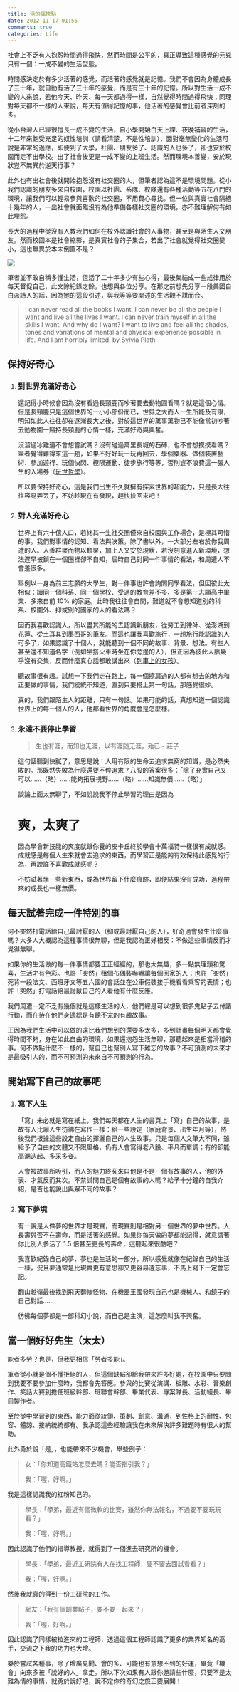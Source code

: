 ```yaml
---
title: 活的痛快點
date: 2012-11-17 01:56
comments: true
categories: Life
---
```



社會上不乏有人抱怨時間過得飛快，然而時間是公平的，真正導致這種感覺的元兇只有一個：一成不變的生活型態。

時間感決定於有多少活著的感覺，而活著的感覺就是記憶。我們不會因為身體成長了三十年，就自動有活了三十年的感覺，而是有三十年的記憶。所以對生活一成不變的人來說，若他今天、昨天、每一天都過得一樣，自然覺得時間過得飛快；同理對每天都不一樣的人來說，每天有值得記憶的事，他活著的感覺會比前者深刻的多。

從小台灣人已經很擅長一成不變的生活，自小學開始白天上課、夜晚補習的生活，十二年來飽受充足的奴性培訓（請看清楚，不是性培訓），面對毫無變化的生活可說是非常的適應，即便到了大學，社團、朋友多了、認識的人也多了，卻也安於校園而走不出學校。出了社會後更是一成不變的上班生活。然而環境本善變，安於現狀豈不無異於逆天行事？


此外也有出社會後就開始抱怨沒有社交圈的人，但筆者認為這不是環境問題。從小我們認識的朋友多來自校園，校園以社團、系隊、校隊還有各種活動等五花八門的環境，讓我們可以輕易參與喜歡的社交圈，不用費心尋找。但一位與真實社會隔絕十幾年的人，一出社會就面臨沒有為他準備各樣社交圈的環境，亦不難理解何有如此埋怨。

長大的過程中從沒有人教我們如何在校外認識社會的人事物，甚至是與陌生人交朋友。然而校園本是社會縮影，是真實社會的子集合，若出了社會就覺得社交圈變小，這也無異於本末倒置不是？

![](/images/freedom.jpg)

筆者並不敢自稱多懂生活，但活了二十年多少有些心得，最後集結成一些戒律用於每天督促自己，此文除紀錄之餘，也想與各位分享。在那之前想先分享一段美國自白派詩人的話，因為她的這段引述，與我等等要闡述的生活觀不謀而合。

> I can never read all the books I want. I can never be all the people I want and live all the lives I want. I can never train myself in all the skills I want. And why do I want? I want to live and feel all the shades, tones and variations of mental and physical experience possible in life. And I am horribly limited. by Sylvia Plath

<!-- more -->

## 保持好奇心

1.  ### 對世界充滿好奇心

    還記得小時候會因為沒有看過長頸鹿而吵著要去動物園看嗎？就是這個心情。但是長頸鹿只是這個世界的一小小部份而已，世界之大而人一生所能及有限，明知如此人往往卻在逐漸長大之後，對於這世界的萬事萬物已不能像當初吵著去動物園一賭持長頸鹿的心情一樣，充滿好奇與興奮。

    沒溜過冰難道不會想嘗試嗎？沒有碰過萬里長城的石磚，也不會想摸摸看嗎？筆者覺得難得來這一趟，如果不好好玩一玩再回去，學個樂器、做個裝置藝術、參加遊行、玩個快閃、極限運動、徒步旅行等等，否則豈不浪費這一張人生的入場券（[玩世哲學](/2011/12/13/4/)）。

    所以要保持好奇心，這是我們出生不久就擁有探索世界的超能力，只是長大往往容易弄丟了，不妨趁現在有發現，趕快撿回來吧！

2.  ### 對人充滿好奇心

    世界上有六十億人口，若終其一生社交圈僅來自校園與工作場合，是極其可惜的事。我們對事情的認知、看法與決策，除了書以外，一大部分左右於你我周遭的人。人善群聚而物以類聚，加上人又安於現狀，若沒刻意進入新環境，想法遲早被鎖在一個圈裡卻不自知，屆時自己對同一件事情的看法，和周遭人不會差很多。

    舉例以一身為前三志願的大學生，對一件事也許會詢問同學看法，但因彼此太相似：讀同一個科系、同一個學校、受過的教育差不多、多是第一志願高中畢業、多來自前 10% 的家庭。此時我往往會自問，難道就不會想知道別的科系、校園外、抑或別的國家的人的看法嗎？

    因而我喜歡認識人，所以盡其所能的去認識新朋友，從勞工到律師、從澎湖到花蓮、從土耳其到墨西哥的筆友。而這也讓我喜歡旅行，一趟旅行能認識的人可多了，如果認識了十個人，就能聽到十個不同的故事、背景、想法。有些人甚至還不知道名字（例如坐搭火車時坐在你旁邊的人），但正因為彼此人脈幾乎沒有交集，反而什麼真心話都敢講出來（[列車上的女孩](/2011/08/30/12/)）。

    聽故事很有趣。試想一下我們走在路上，每一個擦肩過的人都有想去的地方和正要做的事情，我們統統不知道，直到只要搭上第一句話，那感覺很妙。

    真的，我們跟陌生人的距離，只有一句話。如果可能的話，真想知道一個認識世界上的每一個人的人，他那看世界的角度會是怎麼樣。

3.  ### 永遠不要停止學習

    > 生也有涯，而知也无涯，以有涯随无涯，殆已 - 莊子

    這句話聽到快膩了，意思是說：人用有限的生命去追求無窮的知識，是必然失敗的。那既然失敗為什麼還要不停追求？八股的答案很多：「除了充實自己又可以……（略）……能夠拓展視野……（略）……知識無價……（略）」

    談論上面太無聊了，不如說說我不停止學習的理由是因為

    # 爽，太爽了

    因為學會新技能的爽度就跟你養的皮卡丘終於學會十萬福特一樣很有成就感。成就感是每個人生來就會去追求的東西，而學習正是能夠有效保持此感覺的行為，再說誰不喜歡成就感呢？

    不妨試著學一些新東西，或為世界留下什麼痕跡，即便結果沒有成功，過程帶來的成長也一樣無價。

## 每天試著完成一件特別的事

何不突然打電話給自己最討厭的人（抑或最討厭自己的人），好奇過會發生什麼事嗎？大多人大概認為這種事情很無聊，但是我認為正好相反：不做這些事情反而才覺得無聊。

如果你的生活做的每一件事情都要正正經經的，那也太無趣，多一點無理頭和驚喜，生活才有色彩。也許「突然」租個布偶裝嚇嚇讓每個回家的人；也許「突然」死背一段法文、西班牙文等五六國的會話並在公車假裝接手機看看乘客的表情；也許「突然」打電話給最討厭自己的人看他有什麼反應。

我們周遭一定不乏有幾個就是這樣生活的人，他們總是可以想到很多鬼點子去付諸行動，而在待在他們身邊總是有聽不完的有趣故事。

正因為我們生活中可以做的遠比我們想到的還要多太多，多到計畫每個明天都會覺得時間不夠，身在如此自由的環境，如果還抱怨生活無聊，那聽起來是相當滑稽的事。何不做點什麼不一樣的，幫自己也幫別人寫下難忘的故事？不可預測的未來才是最吸引人的，而不可預測的未來自不可預測的行為。

## 開始寫下自己的故事吧

1.  ### 寫下人生

    「寫」未必就是寫在紙上，我們每天都在人生的書頁上「寫」自己的故事，是故有人比喻人生彷彿在寫作一樣：給一些設定（家庭背景、出生年月等），然後我們根據這些設定自由的揮灑自己的人生故事。只是每個人文筆大不同，雖給予了自由的文體又不限風格，仍有人會寫得老八股、平凡而單調；有的卻能高潮迭起、多采多姿。

    人會被故事所吸引，而人的魅力終究來自他是不是一個有故事的人，他的外表、才氣反而其次。不禁試問自己是個有故事的人嗎？給予十分鐘的自我介紹，是否也能說出與眾不同的故事？

2.  ### 寫下夢境

    有一說是人做夢的世界才是現實，而現實則是相對另一個世界的夢中世界。人長壽與否不在壽命，而是活著的感覺。如果你每天做的夢都能記得，就意謂著你比別人多活了 1.5 倍甚至更長的壽命，這聽起來很酷吧？

    我喜歡紀錄自己的夢，夢也是生活的一部分，所以感覺就像在紀錄自己的生活一樣，況且夢通常是比現實更有意思卻又更容易遺忘事，不馬上寫下一定會忘記。

    翻山越嶺最後找到飛天麵條怪物、在機器王國發現自己也是機械人、和鏡子的自己對話……

    彷彿每個夢都是一部科幻小說，而自己是主演，這怎麼叫我不興奮。

## 當一個好好先生（太太）

能者多勞？也是，但我更相信「勞者多能」。

筆者從小就是個不懂拒絕的人，但這個缺點卻給我帶來許多好處，在校園中只要問到我要不要參加什麼時，我都會先答應。參與的比賽從演講、板雕、水彩、音樂創作、笑話大賽到擔任班級幹部、班聯會幹部、畢業代表、專案隊長、活動組長、畢冊製作者。

至於從中學習到的東西，能力面從統領、策劃、創意、溝通，到性格上的耐性、包容、體諒、接納統統都有。我承認這些經驗讓我在未來解決許多難題時有很大的幫助。

此外勇於說「是」，也能帶來不少機會，舉些例子：

>   女：「你知道高鐵站怎麼去嗎？能否指引我？」
>
>   我：「喔，好啊。」

我是這樣認識我的紅粉知己的。

>   學長：「學弟，最近有個微軟的比賽，雖然你無法報名，不過要不要玩玩看？」
>
>   我：「喔，好啊。」

因此認識了他們的指導教授，就得到了一個進去研究所的機會。

>   學長：「學弟，最近工研院有人在找工程師，要不要去面試看看？」
>
>   我：「喔，好啊。」

然後我就真的得到一份工研院的工作。

>   網友：「我有個創業點子，要不要一起來？」
>
>   我：「喔，好啊。」

因此認識了同樣被拉進來的工程師，透過這個工程師認識了更多的業界知名的高手，交流之下我的功力也大增。

樂於嘗試各種事，除了增廣見聞、會的多、可能也有意想不到的好運，畢竟「機會」向來多被「說好的人」拿走。所以下次如果有人跟你邀請些什麼，只要不是太難為情的事情，就勇於說好吧，說不定你的奇幻之旅正要展開！